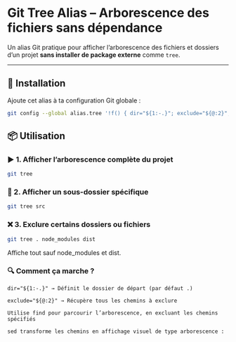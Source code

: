 # Git Tree Alias – Arborescence des fichiers sans dépendance

Un alias Git pratique pour afficher l’arborescence des fichiers et dossiers d’un projet **sans installer de package externe** comme `tree`.

---

## 🚀 Installation

Ajoute cet alias à ta configuration Git globale :

```bash
git config --global alias.tree '!f() { dir="${1:-.}"; exclude="${@:2}"; find "$dir" $(for x in $exclude; do echo -path "$dir/$x" -prune -o; done) -print | sed -e "s;[^/]*/;|____;g;s;____|; |;g"; }; f'
```

## 📦 Utilisation
### ▶️ 1. Afficher l’arborescence complète du projet
```bash
git tree
```

### 📁 2. Afficher un sous-dossier spécifique

```bash
git tree src
```
### ❌ 3. Exclure certains dossiers ou fichiers

```bash
git tree . node_modules dist
```

Affiche tout sauf node_modules et dist.


### 🔍 Comment ça marche ?

    dir="${1:-.}" → Définit le dossier de départ (par défaut .)

    exclude="${@:2}" → Récupère tous les chemins à exclure

    Utilise find pour parcourir l’arborescence, en excluant les chemins spécifiés

    sed transforme les chemins en affichage visuel de type arborescence :